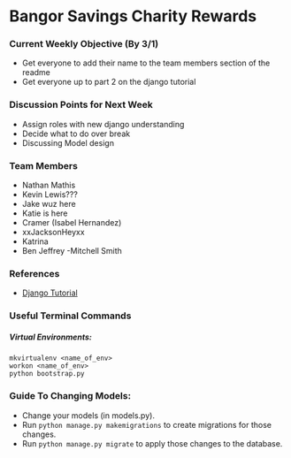 # Bangor Savings Charity Rewards


### Current Weekly Objective (By 3/1)
- Get everyone to add their name to the team members section of the readme
- Get everyone up to part 2 on the django tutorial


### Discussion Points for Next Week
- Assign roles with new django understanding
- Decide what to do over break
- Discussing Model design


### Team Members
- Nathan Mathis
- Kevin Lewis???
- Jake wuz here
- Katie is here
- Cramer (Isabel Hernandez)
- xxJacksonHeyxx
- Katrina
- Ben Jeffrey
-Mitchell Smith

### References
- [Django Tutorial](https://docs.djangoproject.com/en/1.10/intro/tutorial01/)


### Useful Terminal Commands
##### Virtual Environments:
```
mkvirtualenv <name_of_env>
workon <name_of_env>
python bootstrap.py
``` 

### Guide To Changing Models:
- Change your models (in models.py).
- Run `python manage.py makemigrations` to create migrations for those changes.
- Run `python manage.py migrate` to apply those changes to the database.
